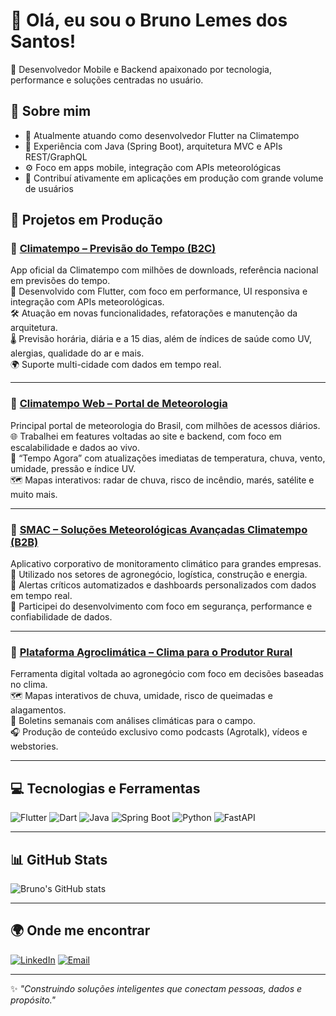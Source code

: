 # 👋 Olá, eu sou o Bruno Lemes dos Santos!

🎯 Desenvolvedor Mobile e Backend apaixonado por tecnologia, performance e soluções centradas no usuário.

## 🧠 Sobre mim

- 🔭 Atualmente atuando como desenvolvedor Flutter na Climatempo
- 🧰 Experiência com Java (Spring Boot), arquitetura MVC e APIs REST/GraphQL
- ⚙️ Foco em apps mobile, integração com APIs meteorológicas
- 🚀 Contribuí ativamente em aplicações em produção com grande volume de usuários

## 🚀 Projetos em Produção

### 🔹 [Climatempo – Previsão do Tempo (B2C)](https://play.google.com/store/apps/details?id=com.mobimidia.climaTempo)  
App oficial da Climatempo com milhões de downloads, referência nacional em previsões do tempo.  
📱 Desenvolvido com Flutter, com foco em performance, UI responsiva e integração com APIs meteorológicas.  
🛠 Atuação em novas funcionalidades, refatorações e manutenção da arquitetura.  
🌡️ Previsão horária, diária e a 15 dias, além de índices de saúde como UV, alergias, qualidade do ar e mais.  
🌍 Suporte multi-cidade com dados em tempo real.

---

### 🔹 [Climatempo Web – Portal de Meteorologia](https://www.climatempo.com.br/)  
Principal portal de meteorologia do Brasil, com milhões de acessos diários.  
🌐 Trabalhei em features voltadas ao site e backend, com foco em escalabilidade e dados ao vivo.  
📡 “Tempo Agora” com atualizações imediatas de temperatura, chuva, vento, umidade, pressão e índice UV.  
🗺️ Mapas interativos: radar de chuva, risco de incêndio, marés, satélite e muito mais.

---

### 🔹 [SMAC – Soluções Meteorológicas Avançadas Climatempo (B2B)](https://play.google.com/store/apps/details?id=br.com.climatempo.ctsuite)  
Aplicativo corporativo de monitoramento climático para grandes empresas.  
💼 Utilizado nos setores de agronegócio, logística, construção e energia.  
🚨 Alertas críticos automatizados e dashboards personalizados com dados em tempo real.  
🔐 Participei do desenvolvimento com foco em segurança, performance e confiabilidade de dados.

---

### 🔹 [Plataforma Agroclimática – Clima para o Produtor Rural](https://agroclima.climatempo.com.br/)  
Ferramenta digital voltada ao agronegócio com foco em decisões baseadas no clima.  
🗺️ Mapas interativos de chuva, umidade, risco de queimadas e alagamentos.  
📑 Boletins semanais com análises climáticas para o campo.  
🎧 Produção de conteúdo exclusivo como podcasts (Agrotalk), vídeos e webstories.

---

## 💻 Tecnologias e Ferramentas

![Flutter](https://img.shields.io/badge/Flutter-02569B?style=for-the-badge&logo=flutter&logoColor=white)
![Dart](https://img.shields.io/badge/Dart-0175C2?style=for-the-badge&logo=dart&logoColor=white)
![Java](https://img.shields.io/badge/Java-ED8B00?style=for-the-badge&logo=java&logoColor=white)
![Spring Boot](https://img.shields.io/badge/SpringBoot-6DB33F?style=for-the-badge&logo=spring&logoColor=white)
![Python](https://img.shields.io/badge/Python-3776AB?style=for-the-badge&logo=python&logoColor=white)
![FastAPI](https://img.shields.io/badge/FastAPI-009688?style=for-the-badge&logo=fastapi&logoColor=white)

---

## 📊 GitHub Stats

![Bruno's GitHub stats](https://github-readme-stats.vercel.app/api?username=brunolemes&show_icons=true&theme=tokyonight)

---

## 🌍 Onde me encontrar

[![LinkedIn](https://img.shields.io/badge/LinkedIn-blue?style=for-the-badge&logo=linkedin)](https://www.linkedin.com/in/brunolemesdev/)
[![Email](https://img.shields.io/badge/Email-red?style=for-the-badge&logo=gmail&logoColor=white)](mailto:blemes.developerl@gmail.com)

---

✨ _"Construindo soluções inteligentes que conectam pessoas, dados e propósito."_
